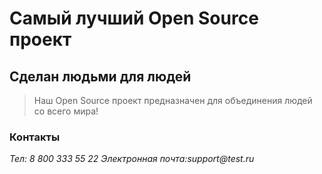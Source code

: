 # Самый лучший Open Source проект

## Сделан людьми для людей

> Наш Open Source проект предназначен для объединения людей со всего мира!

### Контакты
_Тел: 8 800 333 55 22 
Электронная почта:support@test.ru_
